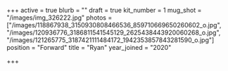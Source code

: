+++
active = true
blurb = ""
draft = true
kit_number = 1
mug_shot = "/images/img_326222.jpg"
photos = ["/images/118867938_3150930808466536_859710669650260602_o.jpg", "/images/120936776_3186811541545129_2625438443920060268_o.jpg", "/images/121265775_3187421111484172_1942353857843281590_o.jpg"]
position = "Forward"
title = "Ryan"
year_joined = "2020"

+++
